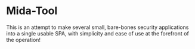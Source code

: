 # Mida-Tool
This is an attempt to make several small, bare-bones security applications into a single usable SPA, with simplicity and ease of use at the forefront of the operation!
